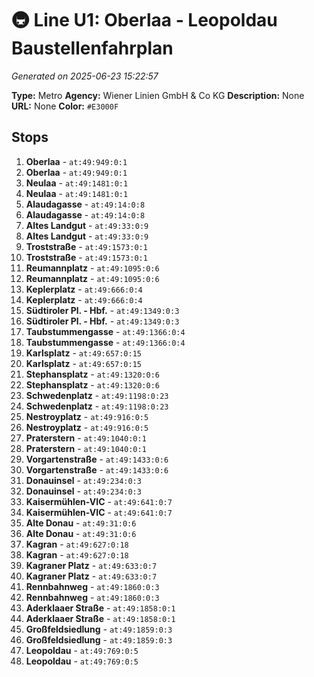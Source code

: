 # 🚇 Line U1: Oberlaa - Leopoldau Baustellenfahrplan

*Generated on 2025-06-23 15:22:57*

**Type:** Metro
**Agency:** Wiener Linien GmbH & Co KG
**Description:** None
**URL:** None
**Color:** `#E3000F`

## Stops

1. **Oberlaa** - `at:49:949:0:1`
2. **Oberlaa** - `at:49:949:0:1`
3. **Neulaa** - `at:49:1481:0:1`
4. **Neulaa** - `at:49:1481:0:1`
5. **Alaudagasse** - `at:49:14:0:8`
6. **Alaudagasse** - `at:49:14:0:8`
7. **Altes Landgut** - `at:49:33:0:9`
8. **Altes Landgut** - `at:49:33:0:9`
9. **Troststraße** - `at:49:1573:0:1`
10. **Troststraße** - `at:49:1573:0:1`
11. **Reumannplatz** - `at:49:1095:0:6`
12. **Reumannplatz** - `at:49:1095:0:6`
13. **Keplerplatz** - `at:49:666:0:4`
14. **Keplerplatz** - `at:49:666:0:4`
15. **Südtiroler Pl. - Hbf.** - `at:49:1349:0:3`
16. **Südtiroler Pl. - Hbf.** - `at:49:1349:0:3`
17. **Taubstummengasse** - `at:49:1366:0:4`
18. **Taubstummengasse** - `at:49:1366:0:4`
19. **Karlsplatz** - `at:49:657:0:15`
20. **Karlsplatz** - `at:49:657:0:15`
21. **Stephansplatz** - `at:49:1320:0:6`
22. **Stephansplatz** - `at:49:1320:0:6`
23. **Schwedenplatz** - `at:49:1198:0:23`
24. **Schwedenplatz** - `at:49:1198:0:23`
25. **Nestroyplatz** - `at:49:916:0:5`
26. **Nestroyplatz** - `at:49:916:0:5`
27. **Praterstern** - `at:49:1040:0:1`
28. **Praterstern** - `at:49:1040:0:1`
29. **Vorgartenstraße** - `at:49:1433:0:6`
30. **Vorgartenstraße** - `at:49:1433:0:6`
31. **Donauinsel** - `at:49:234:0:3`
32. **Donauinsel** - `at:49:234:0:3`
33. **Kaisermühlen-VIC** - `at:49:641:0:7`
34. **Kaisermühlen-VIC** - `at:49:641:0:7`
35. **Alte Donau** - `at:49:31:0:6`
36. **Alte Donau** - `at:49:31:0:6`
37. **Kagran** - `at:49:627:0:18`
38. **Kagran** - `at:49:627:0:18`
39. **Kagraner Platz** - `at:49:633:0:7`
40. **Kagraner Platz** - `at:49:633:0:7`
41. **Rennbahnweg** - `at:49:1860:0:3`
42. **Rennbahnweg** - `at:49:1860:0:3`
43. **Aderklaaer Straße** - `at:49:1858:0:1`
44. **Aderklaaer Straße** - `at:49:1858:0:1`
45. **Großfeldsiedlung** - `at:49:1859:0:3`
46. **Großfeldsiedlung** - `at:49:1859:0:3`
47. **Leopoldau** - `at:49:769:0:5`
48. **Leopoldau** - `at:49:769:0:5`